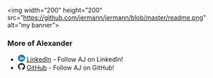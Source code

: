 <!--![https://github.com/jermann/jermann/blob/master/readme.png](https://github.com/jermann/jermann/blob/main/readme.png)-->

<p align=”center”>

<img width=”200" height=”200" src=”https://github.com/jermann/jermann/blob/master/readme.png" alt=”my banner”>

</p>

### More of Alexander
* ![](https://github.com/SYM1000/SYM1000/blob/master/Res/linkedin.png) [LinkedIn](https://www.linkedin.com/in/alexanderjermann/) - Follow AJ on LinkedIn! <br>
* ![](https://github.com/SYM1000/SYM1000/blob/master/Res/logo.png) [GitHub](https://github.com/jermann) - Follow AJ on GitHub!

<!--
**jermann/jermann** is a ✨ _special_ ✨ repository because its `README.md` (this file) appears on your GitHub profile.

Here are some ideas to get you started:

- 🔭 I’m currently working on ...
- 🌱 I’m currently learning ...
- 👯 I’m looking to collaborate on ...
- 🤔 I’m looking for help with ...
- 💬 Ask me about ...
- 📫 How to reach me: ...
- 😄 Pronouns: ...
- ⚡ Fun fact: ...
-->
